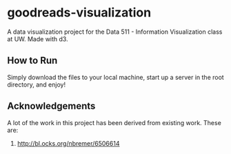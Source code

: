 # goodreads-visualization

A data visualization project for the Data 511 - Information Visualization class at UW. Made with d3.

## How to Run

Simply download the files to your local machine, start up a server in the root directory, and enjoy!

## Acknowledgements

A lot of the work in this project has been derived from existing work. These are:

   1. http://bl.ocks.org/nbremer/6506614
